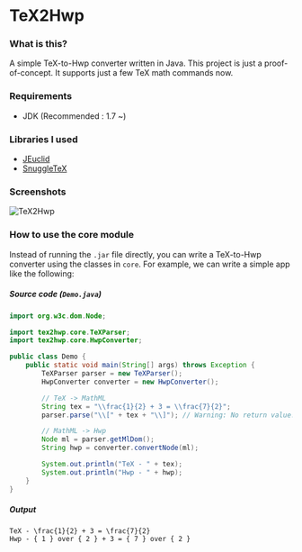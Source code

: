 # TeX2Hwp

### What is this?
A simple TeX-to-Hwp converter written in Java.
This project is just a proof-of-concept. It supports just a few
TeX math commands now.

### Requirements
- JDK (Recommended : 1.7 ~)

### Libraries I used
- [JEuclid](http://jeuclid.sourceforge.net/)
- [SnuggleTeX](http://www2.ph.ed.ac.uk/snuggletex/documentation/overview-and-features.html)

### Screenshots
![TeX2Hwp](http://i63.tinypic.com/30mb7ld.png)

### How to use the core module
Instead of running the ```.jar``` file directly, you can write a
TeX-to-Hwp converter using the classes in ```core```.
For example, we can write a simple app like the following:

##### Source code (```Demo.java```)
```java
import org.w3c.dom.Node;

import tex2hwp.core.TeXParser;
import tex2hwp.core.HwpConverter;

public class Demo {
    public static void main(String[] args) throws Exception {
        TeXParser parser = new TeXParser();
        HwpConverter converter = new HwpConverter();

        // TeX -> MathML
        String tex = "\\frac{1}{2} + 3 = \\frac{7}{2}";
        parser.parse("\\[" + tex + "\\]"); // Warning: No return value!

        // MathML -> Hwp
        Node ml = parser.getMlDom();
        String hwp = converter.convertNode(ml);

        System.out.println("TeX - " + tex);
        System.out.println("Hwp - " + hwp);
    }
}
```

##### Output
```
TeX - \frac{1}{2} + 3 = \frac{7}{2}
Hwp - { 1 } over { 2 } + 3 = { 7 } over { 2 }
```
